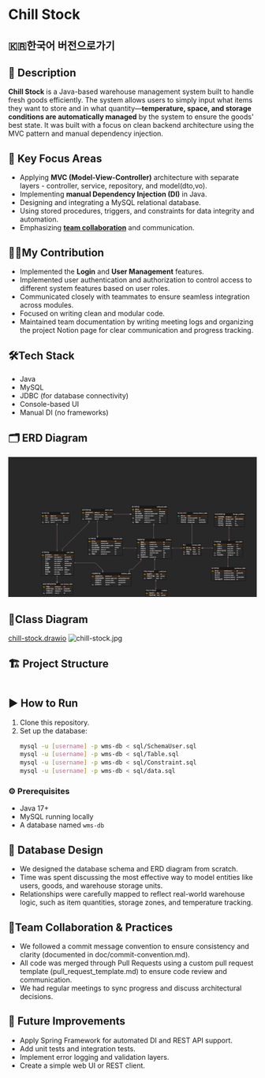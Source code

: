 # Chill Stock

## 🇰🇷한국어 버전으로가기

## 🧾 Description
**Chill Stock** is a Java-based warehouse management system built to handle fresh goods efficiently.
The system allows users to simply input what items they want to store and in what quantity—**temperature, space, and storage conditions are automatically managed** by the system to ensure the goods' best state. It was built with a focus on clean backend architecture using the MVC pattern and manual dependency injection.

## 🔑 Key Focus Areas
- Applying **MVC (Model-View-Controller)** architecture with separate layers - controller, service, repository, and model(dto,vo).
- Implementing **manual Dependency Injection (DI)** in Java.
- Designing and integrating a MySQL relational database.
- Using stored procedures, triggers, and constraints for data integrity and automation.
- Emphasizing [**team collaboration**](https://www.notion.so/1bd501101bba80578e4ee8296e04559a?v=1bd501101bba802f92d2000c7960b5ac) and communication.

## 👩‍💻My Contribution
- Implemented the **Login** and **User Management** features.
- Implemented user authentication and authorization to control access to different system features based on user roles.
- Communicated closely with teammates to ensure seamless integration across modules.
- Focused on writing clean and modular code.
- Maintained team documentation by writing meeting logs and organizing the project Notion page for clear communication and progress tracking.

## 🛠Tech Stack
- Java
- MySQL
- JDBC (for database connectivity)
- Console-based UI
- Manual DI (no frameworks)

## 🗂️ ERD Diagram 
![ERD_final.png](ERD_final.png)

## 🧱Class Diagram 
[chill-stock.drawio](../../../Downloads/Smart-fresh.drawio)
![chill-stock.jpg](../../../Downloads/chill-stock.jpg)

## 🏗 Project Structure
```

```
## ▶️ How to Run
1. Clone this repository.
2. Set up the database:
   ```bash
   mysql -u [username] -p wms-db < sql/SchemaUser.sql
   mysql -u [username] -p wms-db < sql/Table.sql
   mysql -u [username] -p wms-db < sql/Constraint.sql
   mysql -u [username] -p wms-db < sql/data.sql
   
### ⚙️ Prerequisites
- Java 17+
- MySQL running locally
- A database named `wms-db`

## 🧬 Database Design
- We designed the database schema and ERD diagram from scratch.
- Time was spent discussing the most effective way to model entities like users, goods, and warehouse storage units.
- Relationships were carefully mapped to reflect real-world warehouse logic, such as item quantities, storage zones, and temperature tracking.

## 🤝Team Collaboration & Practices
- We followed a commit message convention to ensure consistency and clarity (documented in doc/commit-convention.md).
- All code was merged through Pull Requests using a custom pull request template (pull_request_template.md) to ensure code review and communication.
- We had regular meetings to sync progress and discuss architectural decisions.

## 🌱 Future Improvements
- Apply Spring Framework for automated DI and REST API support.
- Add unit tests and integration tests.
- Implement error logging and validation layers.
- Create a simple web UI or REST client.

